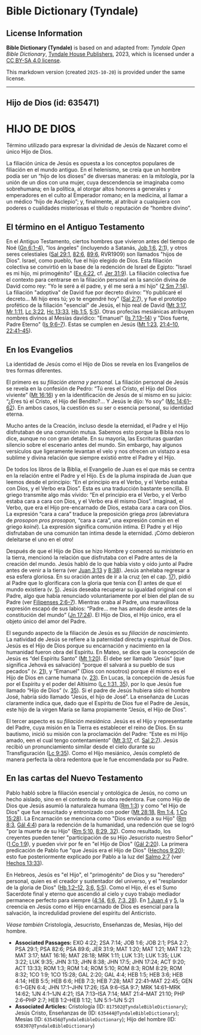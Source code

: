 # Bible Dictionary (Tyndale)

## License Information

**Bible Dictionary (Tyndale)** is based on and adapted from: _Tyndale Open Bible Dictionary_, [Tyndale House Publishers](https://tyndaleopenresources.com/), 2023, which is licensed under a [CC BY-SA 4.0 license](https://creativecommons.org/licenses/by-sa/4.0/legalcode.en).

This markdown version (created `2025-10-20`) is provided under the same license.



--------------------------------

## Hijo de Dios (id: 635471)

HIJO DE DIOS
============

Término utilizado para expresar la divinidad de Jesús de Nazaret como el único Hijo de Dios.

La filiación única de Jesús es opuesta a los conceptos populares de filiación en el mundo antiguo. En el helenismo, se creía que un hombre podía ser un “hijo de los dioses” de diversas maneras: en la mitología, por la unión de un dios con una mujer, cuya descendencia se imaginaba como sobrehumana; en la política, al otorgar altos honores a generales y emperadores en el culto al Emperador romano; en la medicina, al llamar a un médico “hijo de Asclepio”; y, finalmente, al atribuir a cualquiera con poderes o cualidades misteriosas el título o reputación de “hombre divino”.

El término en el Antiguo Testamento
-----------------------------------

En el Antiguo Testamento, ciertos hombres que vivieron antes del tiempo de Noé ([Gn 6:1–4](https://ref.ly/Gen6:1-Gen6:4)), "los ángeles" (incluyendo a Satanás, [Job 1:6](https://ref.ly/Job1:6), [2:1](https://ref.ly/Job2:1)), y otros seres celestiales ([Sal 29:1](https://ref.ly/Ps29:1), [82:6](https://ref.ly/Ps82:6), [89:6](https://ref.ly/Ps89:6), RVR1909\) son llamados "hijos de Dios". Israel, como pueblo, fue el hijo elegido de Dios. Esta filiación colectiva se convirtió en la base de la redención de Israel de Egipto: "Israel es mi hijo, mi primogénito" ([Ex 4:22](https://ref.ly/Exod4:22), cf. [Jer 31:9](https://ref.ly/Jer31:9)). La filiación colectiva fue el contexto para centrarse en la filiación personal en la sanción divina de David como rey: "Yo le seré a él padre, y él me será a mí hijo" ([2 Sm 7:14](https://ref.ly/2Sam7:14)). La filiación "adoptiva" de David fue por decreto divino: "Yo publicaré el decreto... Mi hijo eres tú; yo te engendré hoy" ([Sal 2:7](https://ref.ly/Ps2:7)), y fue el prototipo profético de la filiación "esencial" de Jesús, el hijo real de David ([Mt 3:17](https://ref.ly/Matt3:17), [Mr 1:11](https://ref.ly/Mark1:11), [Lc 3:22](https://ref.ly/Luke3:22), [Hc 13:33](https://ref.ly/Acts13:33), [Hb 1:5](https://ref.ly/Heb1:5), [5:5](https://ref.ly/Heb5:5)). Otras profecías mesiánicas atribuyen nombres divinos al Mesías davídico: "Emanuel" ([Is 7:13–14](https://ref.ly/Isa7:13-Isa7:14)) y "Dios fuerte, Padre Eterno" ([Is 9:6–7](https://ref.ly/Isa9:6-Isa9:7)). Estas se cumplen en Jesús ([Mt 1:23](https://ref.ly/Matt1:23), [21:4–10](https://ref.ly/Matt21:4-Matt21:10), [22:41–45](https://ref.ly/Matt22:41-Matt22:45)).

En los Evangelios
-----------------

La identidad de Jesús como el Hijo de Dios se revela en los Evangelios de tres formas diferentes.

El primero es su *filiación eterna y personal.* La filiación personal de Jesús se revela en la confesión de Pedro: “Tú eres el Cristo, el Hijo del Dios viviente” ([Mt 16:16](https://ref.ly/Matt16:16)) y en la identificación de Jesús de sí mismo en su juicio: “¿Eres tú el Cristo, el Hijo del Bendito?... Y Jesús le dijo: Yo soy” ([Mc 14:61–62](https://ref.ly/Mark14:61-Mark14:62)). En ambos casos, la cuestión es su ser o esencia personal, su identidad eterna.

Mucho antes de la Creación, incluso desde la eternidad, el Padre y el Hijo disfrutaban de una comunión mutua. Sabemos esto porque la Biblia nos lo dice, aunque no con gran detalle. En su mayoría, las Escrituras guardan silencio sobre el escenario antes del mundo. Sin embargo, hay algunos versículos que ligeramente levantan el velo y nos ofrecen un vistazo a esa sublime y divina relación que siempre existió entre el Padre y el Hijo.

De todos los libros de la Biblia, el Evangelio de Juan es el que más se centra en la relación entre el Padre y el Hijo. Es de la pluma inspirada de Juan que leemos desde el principio: “En el principio era el Verbo, y el Verbo estaba con Dios, y el Verbo era Dios”. Esta es una traducción bastante sencilla. El griego transmite algo más vívido: “En el principio era el Verbo, y el Verbo estaba cara a cara con Dios, y el Verbo era él mismo Dios”. Imaginad, el Verbo, que era el Hijo pre\-encarnado de Dios, estaba cara a cara con Dios. La expresión “cara a cara” traduce la preposición griega *pros* (abreviatura de *prosopon* *pros* *prosopon,* “cara a cara”, una expresión común en el griego *koiné*). La expresión significa comunión íntima. El Padre y el Hijo disfrutaban de una comunión tan íntima desde la eternidad. ¡Cómo debieron deleitarse el uno en el otro!

Después de que el Hijo de Dios se hizo Hombre y comenzó su ministerio en la tierra, mencionó la relación que disfrutaba con el Padre antes de la creación del mundo. Jesús habló de lo que había visto y oído junto al Padre antes de venir a la tierra (ver [Juan 3:13](https://ref.ly/John3:13) y [8:38](https://ref.ly/John8:38)). Jesús anhelaba regresar a esa esfera gloriosa. En su oración antes de ir a la cruz (en el cap. [17](https://ref.ly/John17:1-John17:26)), pidió al Padre que lo glorificara con la gloria que tenía con Él antes de que el mundo existiera (v. [5](https://ref.ly/John17:5)). Jesús deseaba recuperar su igualdad original con el Padre, algo que había renunciado voluntariamente por el bien del plan de su Padre (ver [Filipenses 2:6–7](https://ref.ly/Phil2:6-Phil2:7)). Mientras oraba al Padre, una maravillosa expresión escapó de sus labios: “Padre... me has amado desde antes de la constitución del mundo” ([Jn 17:24](https://ref.ly/John17:24)). El Hijo de Dios, el Hijo único, era el objeto único del amor del Padre.

El segundo aspecto de la filiación de Jesús es su *filiación de nascimiento.* La natividad de Jesús se refiere a la paternidad directa y espiritual de Dios. Jesús es el Hijo de Dios porque su encarnación y nacimiento en la humanidad fueron obra del Espíritu. En Mateo, se dice que la concepción de Jesús es “del Espíritu Santo” ([Mt 1:20](https://ref.ly/Matt1:20)). Él debe ser llamado “Jesús” (que significa Jehová es salvación) “porque él salvará a su pueblo de sus pecados” (v. [21](https://ref.ly/Matt1:21)), y “Emanuel” (Dios con nosotros) porque él mismo es el Hijo de Dios en carne humana (v. [23](https://ref.ly/Matt1:23)). En Lucas, la concepción de Jesús fue por el Espíritu y el poder del Altísimo ([Lc 1:31, 35](https://ref.ly/Luke1:31,Luke1:35)), por lo que Jesús fue llamado “Hijo de Dios” (v. [35](https://ref.ly/Luke1:35)). Si el padre de Jesús hubiera sido el hombre José, habría sido llamado “Jesús, el hijo de José”. La enseñanza de Lucas claramente indica que, dado que el Espíritu de Dios fue el Padre de Jesús, este hijo de la virgen María se llama propiamente “Jesús, el Hijo de Dios”.

El tercer aspecto es su *filiación mesiánica.* Jesús es el Hijo y representante del Padre, cuya misión en la Tierra es establecer el reino de Dios. En su bautismo, inició su misión con la proclamación del Padre: “Este es mi Hijo amado, een el cual tengo contentamiento” ([Mt 3:17,](https://ref.ly/Matt3:17) cf. [Sal 2:7](https://ref.ly/Ps2:7)). Jesús recibió un pronunciamiento similar desde el cielo durante su Transfiguración ([Lc 9:35](https://ref.ly/Luke9:35)). Como el Hijo mesiánico, Jesús completó de manera perfecta la obra redentora que le fue encomendada por su Padre.

En las cartas del Nuevo Testamento
----------------------------------

Pablo habló sobre la filiación esencial y ontológica de Jesús, no como un hecho aislado, sino en el contexto de su obra redentora. Fue como Hijo de Dios que Jesús asumió la naturaleza humana ([Rm 1:3](https://ref.ly/Rom1:3)) y como "el Hijo de Dios" que fue resucitado y entronizado con poder ([Mt 28:18,](https://ref.ly/Matt28:18) [Rm 1:4,](https://ref.ly/Rom1:4) [1 Co 15:28](https://ref.ly/1Cor15:28)). La Encarnación se menciona como "Dios enviando a su Hijo" ([Rm 8:3,](https://ref.ly/Rom8:3) [Gál 4:4](https://ref.ly/Gal4:4)) para la redención de la humanidad, una redención que se logró "por la muerte de su Hijo" ([Rm 5:10,](https://ref.ly/Rom5:10) [8:29, 32](https://ref.ly/Rom8:29,Rom8:32)). Como resultado, los creyentes pueden tener "participación de su Hijo Jesucristo nuestro Señor" ([1 Co 1:9](https://ref.ly/1Cor1:9)), y pueden vivir por fe en "el Hijo de Dios" ([Gál 2:20](https://ref.ly/Gal2:20)). La primera predicación de Pablo fue "que Jesús era el Hijo de Dios" ([Hechos 9:20](https://ref.ly/Acts9:20)); esto fue posteriormente explicado por Pablo a la luz del [Salmo 2:7](https://ref.ly/Ps2:7) (ver [Hechos 13:33](https://ref.ly/Acts13:33)).

En Hebreos, Jesús es "el Hijo", el "primogénito" de Dios y su "heredero" personal, quien es el creador y sustentador del universo, y el "resplandor de la gloria de Dios" ([Hb 1:2–12,](https://ref.ly/Heb1:2-Heb1:12) [3:6,](https://ref.ly/Heb3:6) [5:5](https://ref.ly/Heb5:5)). Como el Hijo, él es el Sumo Sacerdote final y eterno que ascendió al cielo y cuyo trabajo mediador permanece perfecto para siempre ([4:14,](https://ref.ly/Heb4:14) [6:6,](https://ref.ly/Heb6:6) [7:3, 28](https://ref.ly/Heb7:3,Heb7:28)). En [1 Juan 4](https://ref.ly/1John4:1-1John4:21) y [5](https://ref.ly/1John5:1-1John5:21), la creencia en Jesús como el Hijo encarnado de Dios es esencial para la salvación, la incredulidad proviene del espíritu del Anticristo.

*Véase también* Cristología, Jesucristo, Enseñanzas de, Mesías, Hijo del hombre.

* **Associated Passages:** EXO 4:22; 2SA 7:14; JOB 1:6; JOB 2:1; PSA 2:7; PSA 29:1; PSA 82:6; PSA 89:6; JER 31:9; MAT 1:20; MAT 1:21; MAT 1:23; MAT 3:17; MAT 16:16; MAT 28:18; MRK 1:11; LUK 1:31; LUK 1:35; LUK 3:22; LUK 9:35; JHN 3:13; JHN 8:38; JHN 17:5; JHN 17:24; ACT 9:20; ACT 13:33; ROM 1:3; ROM 1:4; ROM 5:10; ROM 8:3; ROM 8:29; ROM 8:32; 1CO 1:9; 1CO 15:28; GAL 2:20; GAL 4:4; HEB 1:5; HEB 3:6; HEB 4:14; HEB 5:5; HEB 6:6; HEB 7:3; HEB 7:28; MAT 22:41–MAT 22:45; GEN 6:1–GEN 6:4; JHN 17:1–JHN 17:26; ISA 9:6–ISA 9:7; MRK 14:61–MRK 14:62; 1JN 4:1–1JN 4:21; ISA 7:13–ISA 7:14; MAT 21:4–MAT 21:10; PHP 2:6–PHP 2:7; HEB 1:2–HEB 1:12; 1JN 5:1–1JN 5:21
* **Associated Articles:** Cristología (ID: `817502@TyndaleBibleDictionary`); Jesús Cristo, Enseñanzas de (ID: `635444@TyndaleBibleDictionary`); Mesías (ID: `635456@TyndaleBibleDictionary`); Hijo del hombre (ID: `658307@TyndaleBibleDictionary`)

